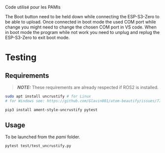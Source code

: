 Code utilisé pour les PAMIs

The Boot button need to be held down while connecting the ESP-S3-Zero to be able to upload.
Once connected in boot mode the used COM port while change you might need to change the chosen COM port  in VS code.
When in boot mode the program while not work you need to unplug and replug the ESP-S3-Zero to exit boot mode.

# Testing

## Requirements

> **_NOTE:_**
> These requirements are already respected if ROS2 is installed.

```bash
sudo apt install uncrustify # for Linux
# for Windows see: https://github.com/Glavin001/atom-beautify/issues/772#issuecomment-216685220

pip3 install ament-style-uncrustify pytest
```

## Usage

To be launched from the *pami* folder.

```bash
pytest test/test_uncrustify.py
```

